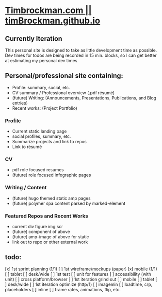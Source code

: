 # [Timbrockman.com || timBrockman.github.io](https://timbrockman.com)

## Currently Iteration
  This personal site is designed to take as little development time as possible. Dev times for todos are being recorded in 15 min. blocks, so I can get better at estimating my personal dev times.

## Personal/professional site containing:
  - Profile: summary, social, etc.
  - CV summary / Professional overview (.pdf résumé)
  - (future) Writing: (Announcements, Presentations, Publications, and Blog entries)
  - Recent works: (Project Portfolio)

### Profile
  - Current static landing page
  - social profiles, summary, etc.
  - Summarize projects and link to repos
  - Link to résumé

### CV
  - pdf role focused resumes
  - (future) role focused infographic pages

### Writing / Content
  - (future) hugo themed static amp pages
  - (future) polymer spa content parsed by marked-element

### Featured Repos and Recent Works
  - current div figure img scr
  - (future) component of above
  - (future) amp-image of above for static
  - link out to repo or other external work

## todo:
  [x] 1st sprint planning (1/1)
  [ ] 1st wireframe/mockups (paper)
    [x] mobile (1/1)
    [ ] tablet
    [ ] desk/wide
  [ ] 1st test
      [ ] unit for features
      [ ] accessibility (with unit)
      [ ] cross platform/browser
  [ ] 1st iteration grind out
    [ ] mobile
    [ ] tablet
    [ ] desk/wide
  [ ] 1st iteration optimize (http/1)
    [ ] imagemin
    [ ] loadtime, crp, placeholders
    [ ] inline
    [ ] frame rates, animations, flip, etc.
